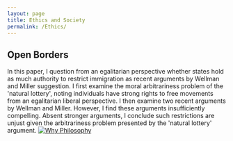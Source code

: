 ```yaml
---
layout: page
title: Ethics and Society
permalink: /Ethics/
---
```


## Open Borders
In this paper, I question from an egalitarian perspective whether states hold as much authority to restrict immigration as recent arguments by Wellman and Miller suggestion. I first examine the moral arbitrariness problem of the 'natural lottery', noting individuals have strong rights to free movements from an egalitarian liberal perspective.  I then examine two recent arguments by Wellman and Miller. However, I find these arguments insufficiently compelling. Absent stronger arguments, I conclude such restrictions are unjust given the arbitrariness problem presented by the 'natural lottery' argument.
[![Why Philosophy](http://philosophyexchange.github.io/assets/458px-Sanzio_01_Plato_Aristotle.jpg)](../assets/personhood_test.pdf)
